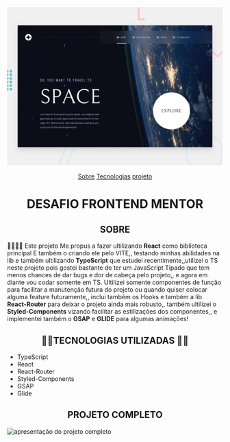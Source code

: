 <img src="preview.jpg" alt="imagem do projeto na pagina HOME">

<p align="center">
  <a href="#sobre">Sobre</a>
  <a href="#tecnologias">Tecnologias</a>
  <a href="#projeto">projeto</a>
</p>


<h1 align="center">DESAFIO FRONTEND MENTOR</h1>

<h2 align="center" id="sobre">SOBRE</h2>

<p id="sobre">🐱‍💻🐱‍💻 Este projeto Me propus a fazer ultilizando <strong>React</strong> como biblíoteca principal E também o criando ele pelo VITE,, testando minhas abilidades na lib e também ultilizando <strong>TypeScript</strong> que estudei recentimente,,utilizei o TS neste projeto pois gostei bastante de ter um JavaScript Tipado que tem menos chances de dar bugs e dor de cabeça pelo projeto,, e agora em diante vou codar somente em TS. Ultilizei somente componentes de função para facilitar a manutenção futura do projeto ou quando quiser colocar alguma feature futuramente,, inclui também os Hooks e também a lib <strong>React-Router</strong> para deixar o projeto ainda mais robusto,, também ultilizei o <strong>Styled-Components</strong> vizando facilitar as estilizações dos componentes,, e implementei também o <strong>GSAP</strong> e <strong>GLIDE</strong> para algumas animações!</p>

<h2 align="center" id="tecnologias"> 🧙💙TECNOLOGIAS UTILIZADAS 💙🧙</h2>

- TypeScript
- React
- React-Router
- Styled-Components
- GSAP
- Glide

<h2 align="center" id="projeto">PROJETO COMPLETO</h2>

<img src="project-view.gif" title="apresentação do projeto completo"/>



